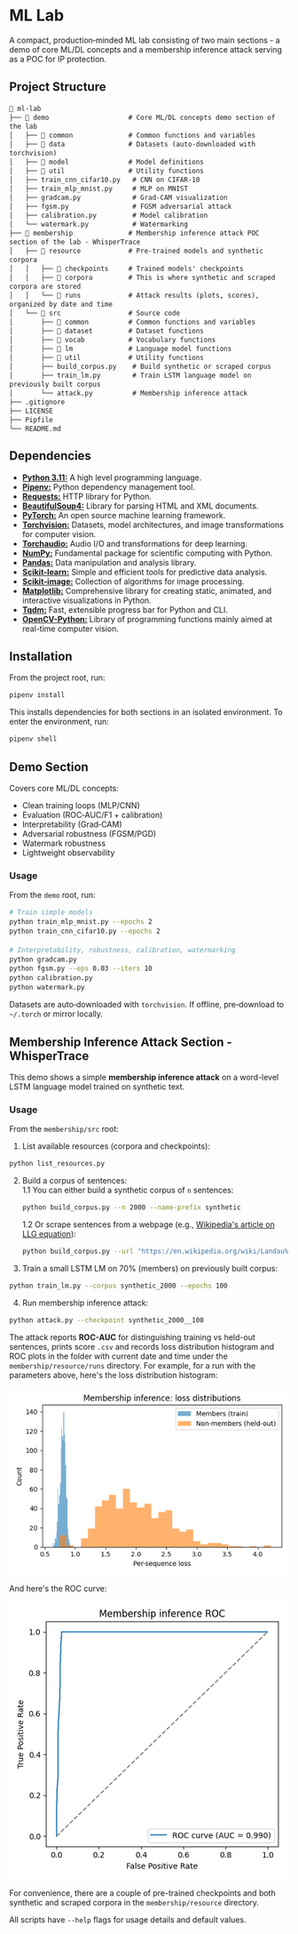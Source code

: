 # ML Lab

A compact, production‑minded ML lab consisting of two main sections - a demo of core ML/DL concepts and a membership inference attack serving as a POC for IP protection.

## Project Structure

```
📁 ml-lab
├── 📁 demo                    # Core ML/DL concepts demo section of the lab
│   ├── 📁 common              # Common functions and variables
│   ├── 📁 data                # Datasets (auto-downloaded with torchvision)
│   ├── 📁 model               # Model definitions
│   ├── 📁 util                # Utility functions
│   ├── train_cnn_cifar10.py   # CNN on CIFAR-10
│   ├── train_mlp_mnist.py     # MLP on MNIST
│   ├── gradcam.py             # Grad-CAM visualization
│   ├── fgsm.py                # FGSM adversarial attack
│   ├── calibration.py         # Model calibration
│   └── watermark.py           # Watermarking
├── 📁 membership              # Membership inference attack POC section of the lab - WhisperTrace
│   ├── 📁 resource            # Pre-trained models and synthetic corpora
│   │   ├── 📁 checkpoints     # Trained models' checkpoints
│   │   ├── 📁 corpora         # This is where synthetic and scraped corpora are stored
│   │   └── 📁 runs            # Attack results (plots, scores), organized by date and time
│   └── 📁 src                 # Source code
│       ├── 📁 common          # Common functions and variables
│       ├── 📁 dataset         # Dataset functions
│       ├── 📁 vocab           # Vocabulary functions
│       ├── 📁 lm              # Language model functions
│       ├── 📁 util            # Utility functions
│       ├── build_corpus.py    # Build synthetic or scraped corpus
│       ├── train_lm.py        # Train LSTM language model on previously built corpus
│       └── attack.py          # Membership inference attack
├── .gitignore
├── LICENSE
├── Pipfile
└── README.md
```

## Dependencies

* [**Python 3.11:**](https://www.python.org/downloads/release/python-3110/) A high level programming language.
* [**Pipenv:**](https://pipenv.pypa.io/en/latest/) Python dependency management tool.
* [**Requests:**](https://docs.python-requests.org/en/latest/) HTTP library for Python.
* [**BeautifulSoup4:**](https://www.crummy.com/software/BeautifulSoup/bs4/doc/) Library for parsing HTML and XML documents.
* [**PyTorch:**](https://pytorch.org/) An open source machine learning framework.
* [**Torchvision:**](https://pytorch.org/vision/stable/index.html) Datasets, model architectures, and image transformations for computer vision.
* [**Torchaudio:**](https://pytorch.org/audio/stable/index.html) Audio I/O and transformations for deep learning.
* [**NumPy:**](https://numpy.org/) Fundamental package for scientific computing with Python.
* [**Pandas:**](https://pandas.pydata.org/) Data manipulation and analysis library.
* [**Scikit-learn:**](https://scikit-learn.org/stable/) Simple and efficient tools for predictive data analysis.
* [**Scikit-image:**](https://scikit-image.org/) Collection of algorithms for image processing.
* [**Matplotlib:**](https://matplotlib.org/) Comprehensive library for creating static, animated, and interactive visualizations in Python.
* [**Tqdm:**](https://tqdm.github.io/) Fast, extensible progress bar for Python and CLI.
* [**OpenCV-Python:**](https://opencv.org/) Library of programming functions mainly aimed at real-time computer vision.

## Installation

From the project root, run:

```bash
pipenv install
```

This installs dependencies for both sections in an isolated environment. To enter the environment, run:

```bash
pipenv shell
```

## Demo Section

Covers core ML/DL concepts:

* Clean training loops (MLP/CNN)
* Evaluation (ROC‑AUC/F1 + calibration)
* Interpretability (Grad‑CAM)
* Adversarial robustness (FGSM/PGD)
* Watermark robustness
* Lightweight observability

### Usage

From the `demo` root, run:

```bash
# Train simple models
python train_mlp_mnist.py --epochs 2
python train_cnn_cifar10.py --epochs 2

# Interpretability, robustness, calibration, watermarking
python gradcam.py
python fgsm.py --eps 0.03 --iters 10
python calibration.py
python watermark.py
```

Datasets are auto‑downloaded with `torchvision`. If offline, pre‑download to `~/.torch` or mirror locally.

## Membership Inference Attack Section - WhisperTrace

This demo shows a simple **membership inference attack** on a word-level LSTM language model trained on synthetic text.

### Usage

From the `membership/src` root:

1. List available resources (corpora and checkpoints):

```bash
python list_resources.py
```

2. Build a corpus of sentences:  
    1.1 You can either build a synthetic corpus of `n` sentences:

    ```bash
    python build_corpus.py --n 2000 --name-prefix synthetic
    ```

    1.2 Or scrape sentences from a webpage (e.g., [Wikipedia's article on LLG equation](https://en.wikipedia.org/wiki/Landau%E2%80%93Lifshitz%E2%80%93Gilbert_equation)):

    ```bash
    python build_corpus.py --url "https://en.wikipedia.org/wiki/Landau%E2%80%93Lifshitz%E2%80%93Gilbert_equation" --name-prefix wiki_llg_equation
    ```

3. Train a small LSTM LM on 70% (members) on previously built corpus:

```bash
python train_lm.py --corpus synthetic_2000 --epochs 100
```

4. Run membership inference attack:

```bash
python attack.py --checkpoint synthetic_2000__100
```

The attack reports **ROC-AUC** for distinguishing training vs held-out sentences, prints score `.csv` and records loss distribution histogram and ROC plots in the folder with current date and time under the `membership/resource/runs` directory. For example, for a run with the parameters above, here's the loss distribution histogram:

![](./membership/resource/runs/20250906/145556__synthetic_2000__100/plot/loss_histogram.png)

And here's the ROC curve:

![](./membership/resource/runs/20250906/145556__synthetic_2000__100/plot/roc_curve.png)

For convenience, there are a couple of pre-trained checkpoints and both synthetic and scraped corpora in the `membership/resource` directory.

All scripts have `--help` flags for usage details and default values.
